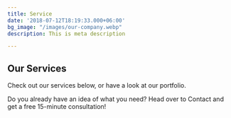 ```yaml
---
title: Service
date: '2018-07-12T18:19:33.000+06:00'
bg_image: "/images/our-company.webp"
description: This is meta description

---
```

## Our Services

Check out our services below, or have a look at our portfolio.

Do you already have an idea of what you need? Head over to Contact and get a free 15-minute consultation!